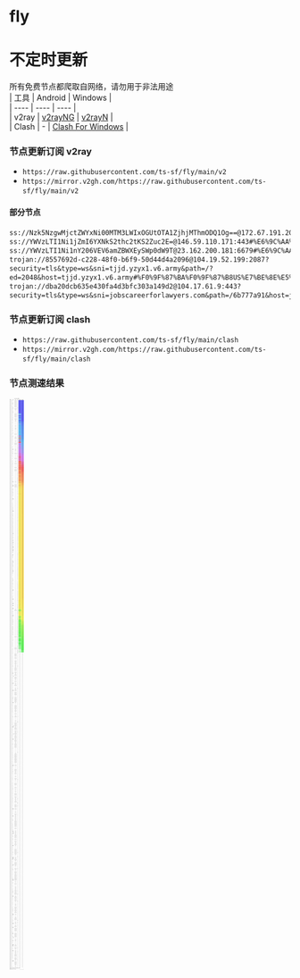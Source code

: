 # fly
# 不定时更新
所有免费节点都爬取自网络，请勿用于非法用途  
|  工具  | Android  | Windows  |  
|  ----  | ----   | ----  |  
| v2ray  | [v2rayNG](https://github.com/2dust/v2rayNG/releases) | [v2rayN](https://github.com/2dust/v2rayN/releases) |  
| Clash  | - | [Clash For Windows](https://github.com/2dust/clashN/releases) | 
  
### 节点更新订阅  v2ray
- `https://raw.githubusercontent.com/ts-sf/fly/main/v2`  
- `https://mirror.v2gh.com/https://raw.githubusercontent.com/ts-sf/fly/main/v2`  

#### 部分节点  
``` 
ss://Nzk5NzgwMjctZWYxNi00MTM3LWIxOGUtOTA1ZjhjMThmODQ1Og==@172.67.191.209:8080#%E6%9C%AA%E7%9F%A5
ss://YWVzLTI1Ni1jZmI6YXNkS2thc2tKS2Zuc2E=@146.59.110.171:443#%E6%9C%AA%E7%9F%A52
ss://YWVzLTI1Ni1nY206VEV6amZBWXEySWp0dW9T@23.162.200.181:6679#%E6%9C%AA%E7%9F%A53%201.9MB%2Fs
trojan://8557692d-c228-48f0-b6f9-50d44d4a2096@104.19.52.199:2087?security=tls&type=ws&sni=tjjd.yzyx1.v6.army&path=/?ed=2048&host=tjjd.yzyx1.v6.army#%F0%9F%87%BA%F0%9F%87%B8US%E7%BE%8E%E5%9B%BD
trojan://dba20dcb635e430fa4d3bfc303a149d2@104.17.61.9:443?security=tls&type=ws&sni=jobscareerforlawyers.com&path=/6b777a91&host=jobscareerforlawyers.com#%E6%9C%AA%E7%9F%A54
```
### 节点更新订阅  clash
- `https://raw.githubusercontent.com/ts-sf/fly/main/clash`  
- `https://mirror.v2gh.com/https://raw.githubusercontent.com/ts-sf/fly/main/clash`  

### 节点测速结果
![image](traffic.png)

